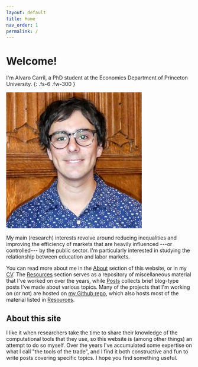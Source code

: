 ```yaml
---
layout: default
title: Home
nav_order: 1
permalink: /
---
```


# Welcome!

I'm Alvaro Carril, a PhD student at the Economics Department of Princeton University.
{: .fs-6 .fw-300 }

<img src="/assets/images/acarril-princeton.jpg" class="wrapped-float rounded">

My main (research) interests revolve around reducing inequalities and improving the efficiency of markets that are heavily influenced ---or controlled--- by the public sector.
I'm particularly interested in studying the relationship between education and labor markets.

You can read more about me in the [About](/about) section of this website, or in my [CV](/cv).
The [Resources](/resources) section serves as a repository of miscellaneous material that I've worked on over the years, while [Posts](/posts) collects brief blog-type posts I've made about various topics.
Many of the projects that I'm working on (or not) are hosted on [my Github repo](https://www.github.com/acarril), which also hosts most of the material listed in [Resources](/resources).

## About this site

I like it when researchers take the time to share their knowledge of the computational tools that they use, so this website is (among other things) an attempt to do so myself.
Over the years I've accumulated some expertise on what I call "the tools of the trade", and I find it both constructive and fun to write posts covering specific topics.
I hope you find something useful.
